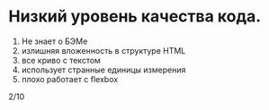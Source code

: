Низкий уровень качества кода.
============
1. Не знает о БЭМе
2. излишняя вложенность в структуре HTML
3. все криво с текстом
4. использует странные единицы измерения
5. плохо работает с flexbox


2/10
